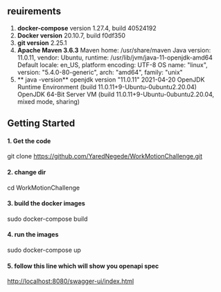 ## reuirements
1. **docker-compose** version 1.27.4, build 40524192
2. **Docker version** 20.10.7, build f0df350
3. **git version** 2.25.1
4. **Apache Maven 3.6.3**
    Maven home: /usr/share/maven
    Java version: 11.0.11, vendor: Ubuntu, runtime: /usr/lib/jvm/java-11-openjdk-amd64
    Default locale: en_US, platform encoding: UTF-8
    OS name: "linux", version: "5.4.0-80-generic", arch: "amd64", family: "unix"
5. ** java -version**
    openjdk version "11.0.11" 2021-04-20
    OpenJDK Runtime Environment (build 11.0.11+9-Ubuntu-0ubuntu2.20.04)
    OpenJDK 64-Bit Server VM (build 11.0.11+9-Ubuntu-0ubuntu2.20.04, mixed mode, sharing)



## Getting Started

#### 1. Get the code

  git clone https://github.com/YaredNegede/WorkMotionChallenge.git
  
#### 2. change dir  
  
  cd WorkMotionChallenge
  
#### 3. build the docker images  
  
  sudo docker-compose  build
  
#### 4. run the images  
  
  sudo docker-compose  up
  
#### 5. follow this line which will show you openapi spec

[http://localhost:8080/swagger-ui/index.html](http://localhost:8080/swagger-ui/index.html)
